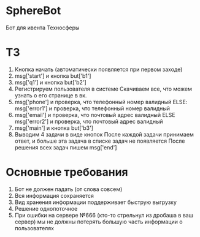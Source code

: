 # SphereBot
Бот для ивента Техносферы


# ТЗ
1) Кнопка начать (автоматически появляется при первом заходе)
2) msg['start'] и кнопка but['b1']
3) msg['q1'] и кнопка but['b2']
4) Регистрируем пользователя в системе
Скачиваем все, что можем узнать о его странице в вк.
5) msg['phone'] и проверка, что телефонный номер валидный
ELSE: msg['error1'] и проверка, что телефонный номер валидный
6) msg['email'] и проверка, что почтовый адрес валидный
ELSE msg['error2'] и проверка, что почтовый адрес валидный
7) msg['main'] и кнопка but['b3']
8) Выводим 4 задачи в виде кнопок
После каждой задачи принимаем ответ,
и больше эта задача в списке задач не появляется
После решения всех задач пишем msg['end']

# Основные требования
1) Бот не должен падать (от слова совсем)
2) Вся информация сохраняется
3) Вид хранения информации поддерживает быструю выгрузку
4) Решение однопоточное
5) При ошибки на сервере №666 (кто-то стрельнул из дробаша в ваш сервер)
мы не должны потерять большую часть информации о пользователях